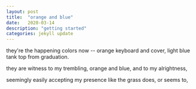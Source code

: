 ```yaml
---
layout: post
title:  "orange and blue"
date:   2020-03-14
description: "getting started"
categories: jekyll update
---
```

they're the happening colors now --
orange keyboard and cover, light
blue tank top from graduation.

they are witness to my
trembling, 
orange and blue,
and to my alrightness,

seemingly easily accepting my presence
like the grass does, or seems to,
